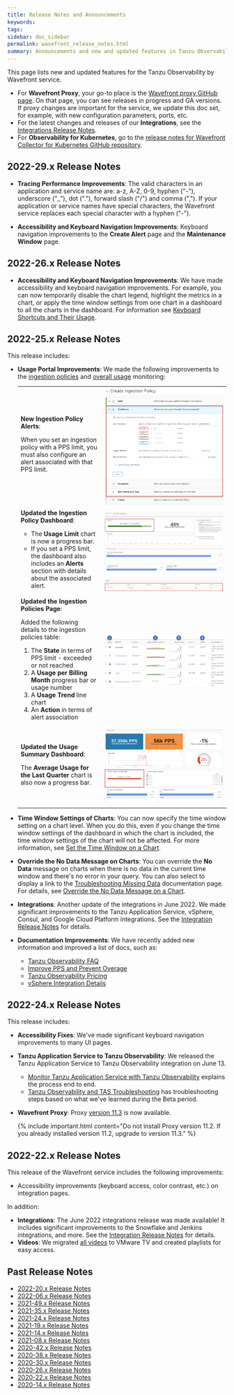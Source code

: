 ```yaml
---
title: Release Notes and Announcements
keywords:
tags:
sidebar: doc_sidebar
permalink: wavefront_release_notes.html
summary: Announcements and new and updated features in Tanzu Observability by Wavefront.
---
```


This page lists new and updated features for the Tanzu Observability by Wavefront service.

* For **Wavefront Proxy**, your go-to place is the [Wavefront proxy GitHub page](https://GitHub.com/wavefrontHQ/java/releases). On that page, you can see releases in progress and GA versions. If proxy changes are important for the service, we update this doc set, for example, with new configuration parameters, ports, etc.
* For the latest changes and releases of our **Integrations**, see the [Integrations Release Notes](integrations_new_changed.html).
* For **Observability for Kubernetes**, go to the [release notes for Wavefront Collector for Kubernetes GitHub repository](https://github.com/wavefrontHQ/wavefront-collector-for-kubernetes/releases).

## 2022-29.x Release Notes

* **Tracing Performance Improvements**: The valid characters in an application and service name are: a-z, A-Z, 0-9, hyphen ("-"), underscore ("_"), dot ("."), forward slash ("/") and comma (","). If your application or service names have special characters, the Wavefront service replaces each special character with a hyphen ("-").

* **Accessibility and Keyboard Navigation Improvements**: Keyboard navigation improvements to the **Create Alert** page and the **Maintenance Window** page.

## 2022-26.x Release Notes

* **Accessibility and Keyboard Navigation Improvements**: We have made accessibility and keyboard navigation improvements. For example, you can now temporarily disable the chart legend, highlight the metrics in a chart, or apply the time window settings from one chart in a dashboard to all the charts in the dashboard. For information see [Keyboard Shortcuts and Their Usage](wavefront_keyboard_shortcuts.html#keyboard-shortcuts-and-their-usage).

## 2022-25.x Release Notes

This release includes:

* **Usage Portal Improvements**: We made the following improvements to the [ingestion policies](ingestion_policies.html) and [overall usage](examine_usage.html) monitoring:
  <table>
    <tbody>
      <tr>
        <td width="40%">
          <strong>New Ingestion Policy Alerts</strong>:<p>
          When you set an ingestion policy with a PPS limit, you must also configure an alert associated with that PPS limit.</p>
        </td>
        <td width="60%">
          <img src="/images/IP_alert.png" alt="The Conditions stepper in the Create Ingestion Policy wizard. ">
        </td>
      </tr>
      <tr>
        <td width="40%">
          <strong>Updated the Ingestion Policy Dashboard</strong>:<p>
          <ul>
          <li>The <strong>Usage Limit</strong> chart is now a progress bar.</li>
          <li>If you set a PPS limit, the dashboard also includes an <strong>Alerts</strong> section with details about the associated alert.</li>
          </ul></p>
        </td>
        <td width="60%">
          <img src="/images/IP_dashboard_RNs.png" alt="The ingestion policy dashboard. ">
        </td>
      </tr>
      <tr>
        <td width="40%">
          <strong>Updated the Ingestion Policies Page</strong>:<p>Added the following details to the ingestion policies table:
          <ol>
          <li>The <strong>State</strong> in terms of PPS limit - exceeded or not reached</li>
          <li>A <strong>Usage per Billing Month</strong> progress bar or usage number</li>
          <li>A <strong>Usage Trend</strong> line chart</li>
          <li>An <strong>Action</strong> in terms of alert association</li>
          </ol></p>
        </td>
        <td width="60%">
          <img src="/images/IP_list.png" alt="The ingestion policy table. ">
        </td>
      </tr>
      <tr>
        <td width="40%">
          <strong>Updated the Usage Summary Dashboard</strong>:<p>The <strong>Average Usage for the Last Quarter</strong> chart is also now a progress bar.
          </p>
        </td>
        <td width="60%">
          <img src="/images/average_usage_last_quarter.png" alt="The Overview section of the Usage Summary dashboard. ">
        </td>
      </tr>
    </tbody>
  </table>
  
* **Time Window Settings of Charts**: You can now specify the time window setting on a chart level. When you do this, even if you change the time window settings of the dashboard in which the chart is included, the time window settings of the chart will not be affected. For more information, see [Set the Time Window on a Chart](ui_charts.html#set-the-time-window-on-a-chart).

* **Override the No Data Message on Charts**: You can override the **No Data** message on charts when there is no data in the current time window and there's no error in your query. You can also select to display a link to the [Troubleshooting Missing Data](missing_data_troubleshooting.html) documentation page. For details, see [Override the No Data Message on a Chart](ui_charts.html#override-the-no-data-message-on-a-chart).

* **Integrations**: Another update of the integrations in June 2022. We made significant improvements to the Tanzu Application Service, vSphere, Consul, and Google Cloud Platform integrations. See the [Integration Release Notes](integrations_new_changed.html#june-2022) for details.

* **Documentation Improvements**: We have recently added new information and improved a list of docs, such as:
  * [Tanzu Observability FAQ](tobs_faq.html)
  * [Improve PPS and Prevent Overage](wavefront_usage_info.html)
  * [Tanzu Observability Pricing](wavefront_pricing.html)
  * [vSphere Integration Details](integrations_vsphere.html)
  
## 2022-24.x Release Notes

This release includes:

* **Accessibility Fixes**: We've made significant keyboard navigation improvements to many UI pages.
* **Tanzu Application Service to Tanzu Observability**: We released the Tanzu Application Service to Tanzu Observability integration on June 13.
  * [Monitor Tanzu Application Service with Tanzu Observability](integrations_tas_howto.html) explains the process end to end.
  * [Tanzu Observability and TAS Troubleshooting](tas_to_troubleshooting.html) has troubleshooting steps based on what we've learned during the Beta period.
* **Wavefront Proxy**: Proxy [version 11.3](https://github.com/wavefrontHQ/wavefront-proxy/releases/tag/proxy-11.3) is now available. 

  {% include important.html content="Do not install Proxy version 11.2. If you already installed version 11.2, upgrade to version 11.3." %}

## 2022-22.x Release Notes

This release of the Wavefront service includes the following improvements:
* Accessibility improvements (keyboard access, color contrast, etc.) on integration pages.

In addition:
* **Integrations**: The June 2022 integrations release was made available! It includes significant improvements to the Snowflake and Jenkins integrations, and more. See the [Integration Release Notes](integrations_new_changed.html#june-2022) for details.
* **Videos**: We migrated [all videos](videos.html) to VMware TV and created playlists for easy access.


## Past Release Notes

- [2022-20.x Release Notes](2022-20.x_release_notes.html)
- [2022-06.x Release Notes](2022-06.x_release_notes.html)
- [2021-49.x Release Notes](2021.49.x_release_notes.html)
- [2021-35.x Release Notes](2021.35.x_release_notes.html)
- [2021-24.x Release Notes](2021.24.x_release_notes.html)
- [2021-19.x Release Notes](2021.19.x_release_notes.html)
- [2021-14.x Release Notes](2021.14.x_release_notes.html)
- [2021-08.x Release Notes](2021.08.x_release_notes.html)
- [2020-42.x Release Notes](2020.42.x_release_notes.html)
- [2020-38.x Release Notes](2020.38.x_release_notes.html)
- [2020-30.x Release Notes](2020.30.x_release_notes.html)
- [2020-26.x Release Notes](2020.26.x_release_notes.html)
- [2020-22.x Release Notes](2020.22.x_release_notes.html)
- [2020-14.x Release Notes](2020.14.x_release_notes.html)
